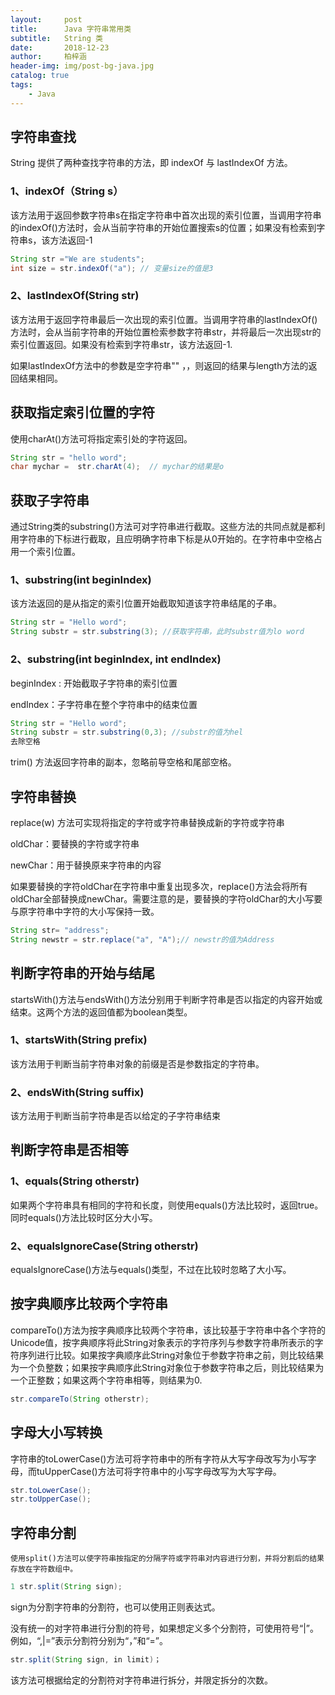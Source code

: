 ```yaml
---
layout:     post
title:      Java 字符串常用类
subtitle:   String 类
date:       2018-12-23
author:     柏梓涵
header-img: img/post-bg-java.jpg
catalog: true
tags:
    - Java
---
```


## 字符串查找
String 提供了两种查找字符串的方法，即 indexOf 与 lastIndexOf 方法。

### 1、indexOf（String s） 
该方法用于返回参数字符串s在指定字符串中首次出现的索引位置，当调用字符串的indexOf()方法时，会从当前字符串的开始位置搜索s的位置；如果没有检索到字符串s，该方法返回-1

```java
String str ="We are students";
int size = str.indexOf("a"); // 变量size的值是3
```

### 2、lastIndexOf(String str)

该方法用于返回字符串最后一次出现的索引位置。当调用字符串的lastIndexOf()方法时，会从当前字符串的开始位置检索参数字符串str，并将最后一次出现str的索引位置返回。如果没有检索到字符串str，该方法返回-1.

如果lastIndexOf方法中的参数是空字符串"" ，，则返回的结果与length方法的返回结果相同。

## 获取指定索引位置的字符
使用charAt()方法可将指定索引处的字符返回。

```java
String str = "hello word";
char mychar =  str.charAt(4);  // mychar的结果是o
```

## 获取子字符串
通过String类的substring()方法可对字符串进行截取。这些方法的共同点就是都利用字符串的下标进行截取，且应明确字符串下标是从0开始的。在字符串中空格占用一个索引位置。

### 1、substring(int beginIndex)

该方法返回的是从指定的索引位置开始截取知道该字符串结尾的子串。

```java
String str = "Hello word";
String substr = str.substring(3); //获取字符串，此时substr值为lo word
```

### 2、substring(int beginIndex,  int endIndex)

beginIndex : 开始截取子字符串的索引位置

endIndex：子字符串在整个字符串中的结束位置

```java
String str = "Hello word";
String substr = str.substring(0,3); //substr的值为hel
去除空格
```

trim() 方法返回字符串的副本，忽略前导空格和尾部空格。

## 字符串替换
replace(w) 方法可实现将指定的字符或字符串替换成新的字符或字符串

oldChar：要替换的字符或字符串

newChar：用于替换原来字符串的内容

如果要替换的字符oldChar在字符串中重复出现多次，replace()方法会将所有oldChar全部替换成newChar。需要注意的是，要替换的字符oldChar的大小写要与原字符串中字符的大小写保持一致。

```java
String str= "address";
String newstr = str.replace("a", "A");// newstr的值为Address
```

## 判断字符串的开始与结尾
startsWith()方法与endsWith()方法分别用于判断字符串是否以指定的内容开始或结束。这两个方法的返回值都为boolean类型。

### 1、startsWith(String prefix) 

该方法用于判断当前字符串对象的前缀是否是参数指定的字符串。

### 2、endsWith(String suffix) 
该方法用于判断当前字符串是否以给定的子字符串结束

## 判断字符串是否相等
    
### 1、equals(String otherstr)

如果两个字符串具有相同的字符和长度，则使用equals()方法比较时，返回true。同时equals()方法比较时区分大小写。

### 2、equalsIgnoreCase(String otherstr)

equalsIgnoreCase()方法与equals()类型，不过在比较时忽略了大小写。

## 按字典顺序比较两个字符串
compareTo()方法为按字典顺序比较两个字符串，该比较基于字符串中各个字符的Unicode值，按字典顺序将此String对象表示的字符序列与参数字符串所表示的字符序列进行比较。如果按字典顺序此String对象位于参数字符串之前，则比较结果为一个负整数；如果按字典顺序此String对象位于参数字符串之后，则比较结果为一个正整数；如果这两个字符串相等，则结果为0.

```java
str.compareTo(String otherstr);
```

## 字母大小写转换
字符串的toLowerCase()方法可将字符串中的所有字符从大写字母改写为小写字母，而tuUpperCase()方法可将字符串中的小写字母改写为大写字母。

```java
str.toLowerCase();
str.toUpperCase();
```
## 字符串分割
    使用split()方法可以使字符串按指定的分隔字符或字符串对内容进行分割，并将分割后的结果存放在字符数组中。

```java
1 str.split(String sign);
```
sign为分割字符串的分割符，也可以使用正则表达式。

没有统一的对字符串进行分割的符号，如果想定义多个分割符，可使用符号“|”。例如，“,|=”表示分割符分别为“，”和“=”。

```java 
str.split(String sign, in limit)；
```
该方法可根据给定的分割符对字符串进行拆分，并限定拆分的次数。

